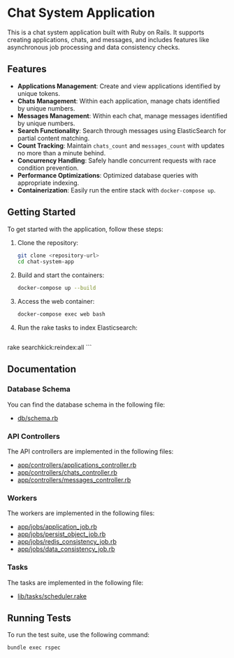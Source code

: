 # Chat System Application

This is a chat system application built with Ruby on Rails. It supports creating applications, chats, and messages, and includes features like asynchronous job processing and data consistency checks.

## Features

- **Applications Management**: Create and view applications identified by unique tokens.
- **Chats Management**: Within each application, manage chats identified by unique numbers.
- **Messages Management**: Within each chat, manage messages identified by unique numbers.
- **Search Functionality**: Search through messages using ElasticSearch for partial content matching.
- **Count Tracking**: Maintain `chats_count` and `messages_count` with updates no more than a minute behind.
- **Concurrency Handling**: Safely handle concurrent requests with race condition prevention.
- **Performance Optimizations**: Optimized database queries with appropriate indexing.
- **Containerization**: Easily run the entire stack with `docker-compose up`.

## Getting Started

To get started with the application, follow these steps:

1. Clone the repository:
    ```sh
    git clone <repository-url>
    cd chat-system-app
    ```

2. Build and start the containers:
    ```sh
    docker-compose up --build
    ```

3. Access the web container:
    ```sh
    docker-compose exec web bash
    ```

3. Run the rake tasks to index Elasticsearch:
    ```sh
rake searchkick:reindex:all
    ```

## Documentation

### Database Schema

You can find the database schema in the following file:
- [db/schema.rb](db/schema.rb)

### API Controllers

The API controllers are implemented in the following files:
- [app/controllers/applications_controller.rb](app/controllers/applications_controller.rb)
- [app/controllers/chats_controller.rb](app/controllers/chats_controller.rb)
- [app/controllers/messages_controller.rb](app/controllers/messages_controller.rb)

### Workers

The workers are implemented in the following files:
- [app/jobs/application_job.rb](app/jobs/application_job.rb)
- [app/jobs/persist_object_job.rb](app/jobs/persist_object_job.rb)
- [app/jobs/redis_consistency_job.rb](app/jobs/redis_consistency_job.rb)
- [app/jobs/data_consistency_job.rb](app/jobs/data_consistency_job.rb)

### Tasks

The tasks are implemented in the following file:
- [lib/tasks/scheduler.rake](lib/tasks/scheduler.rake)

## Running Tests

To run the test suite, use the following command:
```bash
bundle exec rspec
```